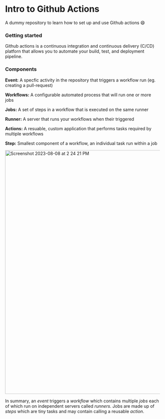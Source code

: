 # Intro to Github Actions
A dummy repository to learn how to set up and use Github actions 😄
 
### Getting started
Github actions is a continuous integration and continuous delivery (C/CD) platforn that allows you to automate your build, test, and deployment pipeline. 



### Components
**Event:** A specfic activity in the repository that triggers a workflow run (eg. creating a pull-request)

**Workflows:** A configurable automated process that will run one or more jobs

**Jobs:** A set of steps in a workflow that is executed on the same runner

**Runner:** A server that runs your workflows when their triggered

**Actions:** A resuable, custom application that performs tasks required by multiple workflows

**Step:** Smallest component of a workflow, an individual task run within a job

<img width="794" alt="Screenshot 2023-08-08 at 2 24 21 PM" src="https://github.com/rrashi/learning-GHA-wooo/assets/61819683/7a72dbdb-b752-4c16-9f57-6b8374cc8743">

In summary, an *event* triggers a *workflow* which contains multiple *jobs* each of which run on independent servers called *runners*. Jobs are made up of *steps* which are tiny tasks and may contain calling a reusable *action*.
